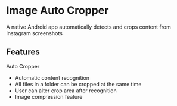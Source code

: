 
# Image Auto Cropper
A native Android app automatically detects and crops content from Instagram screenshots

## Features
Auto Cropper
- Automatic content recognition
- All files in a folder can be cropped at the same time
- User can alter crop area after recognition
- Image compression feature